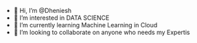 - 👋 Hi, I’m @Dheniesh
- 👀 I’m interested in DATA SCIENCE
- 🌱 I’m currently learning Machine Learning in Cloud
- 💞️ I’m looking to collaborate on anyone who needs my Expertis

<!---
Dheniesh/Dheniesh is a ✨ special ✨ repository because its `README.md` (this file) appears on your GitHub profile.
You can click the Preview link to take a look at your changes.
--->
